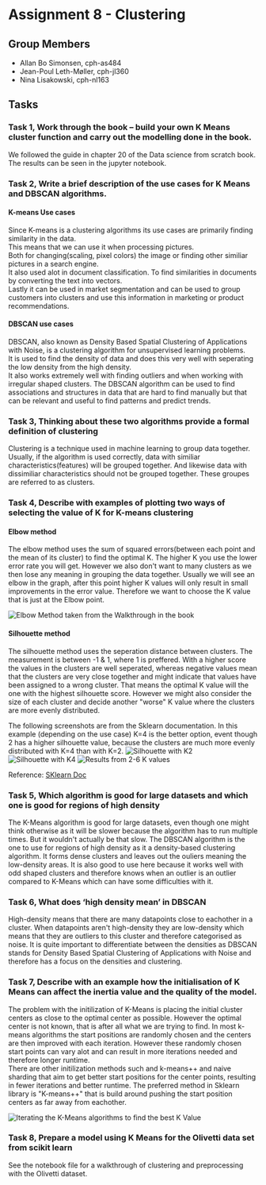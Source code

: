 # Assignment 8 - Clustering

## Group Members

- Allan Bo Simonsen, cph-as484
- Jean-Poul Leth-Møller, cph-jl360
- Nina Lisakowski, cph-nl163

## Tasks

### Task 1, Work through the book – build your own K Means cluster function and carry out the modelling done in the book.
We followed the guide in chapter 20 of the Data science from scratch book. The results can be seen in the jupyter notebook.
### Task 2, Write a brief description of the use cases for K Means and DBSCAN algorithms.
#### K-means Use cases
Since K-means is a clustering algorithms its use cases are primarily finding similarity in the data.  
This means that we can use it when processing pictures.  
Both for changing(scaling, pixel colors) the image or finding other similiar pictures in a search engine.     
It also used alot in document classification. To find similarities in documents by converting the text into vectors.   
Lastly it can be used in market segmentation and can be used to group customers into clusters and use this information in marketing or product recommendations.
#### DBSCAN use cases
DBSCAN, also known as Density Based Spatial Clustering of Applications with Noise, is a clustering algorithm for unsupervised learning problems.     
It is used to find the density of data and does this very well with seperating the low density from the high density.     
It also works extremely well with finding outliers and when working with irregular shaped clusters.
The DBSCAN algorithm can be used to find associations and structures in data that are hard to find manually but that can be relevant and useful to find patterns and predict trends. 

### Task 3, Thinking about these two algorithms provide a formal definition of clustering
Clustering is a technique used in machine learning to group data together. Usually, if the algorithm is used correctly, data with similiar characteristics(features) will be grouped together. And likewise data with dissimiliar characteristics should not be grouped together. These groupes are referred to as clusters.


### Task 4, Describe with examples of plotting two ways of selecting the value of K for K-means clustering
#### Elbow method
The elbow method uses the sum of squared errors(between each point and the mean of its cluster) to find the optimal K. The higher K you use the lower error rate you will get. However we also don't want to many clusters as we then lose any meaning in grouping the data together. Usually we will see an elbow in the graph, after this point higher K values will only result in small improvements in the error value. Therefore we want to choose the K value that is just at the Elbow point.

![Elbow Method taken from the Walkthrough in the book](https://user-images.githubusercontent.com/21145015/163997780-e0f2ea14-8b56-4aec-a3eb-bec2292cb878.jpg)

#### Silhouette method
The silhouette method uses the seperation distance between clusters. The measurement is between -1 & 1, where 1 is preffered. With a higher score the values in the clusters are well seperated, whereas negative values mean that the clusters are very close together and might indicate that values have been assigned to a wrong cluster. That means the optimal K value will the one with the highest silhouette score. However we might also consider the size of each cluster and decide another "worse" K value where the clusters are more evenly distributed.

The following screenshots are from the Sklearn documentation. In this example (depending on the use case) K=4 is the better option, event though 2 has a higher silhouette value, because the clusters are much more evenly distributed with K=4 than with K=2.
![Silhouette with K2](https://user-images.githubusercontent.com/21145015/164001923-6c0bb60d-d148-48d8-8f0b-378fb598c055.jpg)
![Silhouette with K4](https://user-images.githubusercontent.com/21145015/164001928-f500b389-c2bf-41b8-96ab-f83696746056.jpg)
![Results from 2-6 K values](https://user-images.githubusercontent.com/21145015/164001927-3dc5a8ae-a435-4f15-93b6-990cdf771ad7.jpg)


Reference: [SKlearn Doc](https://scikit-learn.org/stable/auto_examples/cluster/plot_kmeans_silhouette_analysis.html)


### Task 5, Which algorithm is good for large datasets and which one is good for regions of high density 
The K-Means algorithm is good for large datasets, even though one might think otherwise as it will be slower because the algorithm has to run multiple times. But it wouldn't actually be that slow.
The DBSCAN algorithm is the one to use for regions of high density as it a density-based clustering algorithm. It forms dense clusters and leaves out the ouliers meaning the low-density areas. It is also good to use here because it works well with odd shaped clusters and therefore knows when an outlier is an outlier compared to K-Means which can have some difficulties with it.

### Task 6, What does ‘high density mean’ in DBSCAN
High-density means that there are many datapoints close to eachother in a cluster. When datapoints aren't high-density they are low-density which means that they are outliers to this cluster and therefore categorised as noise. It is quite important to differentiate between the densities as DBSCAN stands for Density Based Spatial Clustering of Applications with Noise and therefore has a focus on the densities and clustering.

### Task 7, Describe with an example how the initialisation of K Means can affect the inertia value and the quality of the model.
The problem with the initilization of K-Means is placing the initial cluster centers as close to the optimal center as possible. However the optimal center is not known, that is after all what we are trying to find. In most k-means algorithms the start positions are randomly chosen and the centers are then improved with each iteration. However these randomly chosen start points can vary alot and can result in more iterations needed and therefore longer runtime.  
There are other initilization methods such and k-means++ and naive sharding that aim to get better start positions for the center points, resulting in fewer iterations and better runtime. The preferred method in Sklearn library is "K-means++" that is build around pushing the start position centers as far away from eachother.

![Iterating the K-Means algorithms to find the best K Value](https://miro.medium.com/max/480/1*KrcZK0xYgTa4qFrVr0fO2w.gif)

### Task 8, Prepare a model using K Means for the Olivetti data set from scikit learn
See the notebook file for a walkthrough of clustering and preprocessing with the Olivetti dataset.
